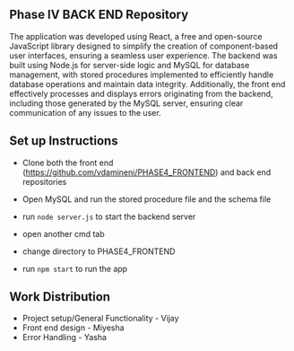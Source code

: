 ## Phase IV BACK END Repository

The application was developed using React, a free and open-source JavaScript library designed to simplify the creation of component-based user interfaces, ensuring a seamless user experience. The backend was built using Node.js for server-side logic and MySQL for database management, with stored procedures implemented to efficiently handle database operations and maintain data integrity. Additionally, the front end effectively processes and displays errors originating from the backend, including those generated by the MySQL server, ensuring clear communication of any issues to the user.

## Set up Instructions
- Clone both the front end (https://github.com/vdamineni/PHASE4_FRONTEND) and back end repositories 
- Open MySQL and run the stored procedure file and the schema file
- run `node server.js` to start the backend server

- open another cmd tab
- change directory to PHASE4_FRONTEND
- run `npm start` to run the app

## Work Distribution
- Project setup/General Functionality - Vijay
- Front end design - Miyesha
- Error Handling - Yasha
